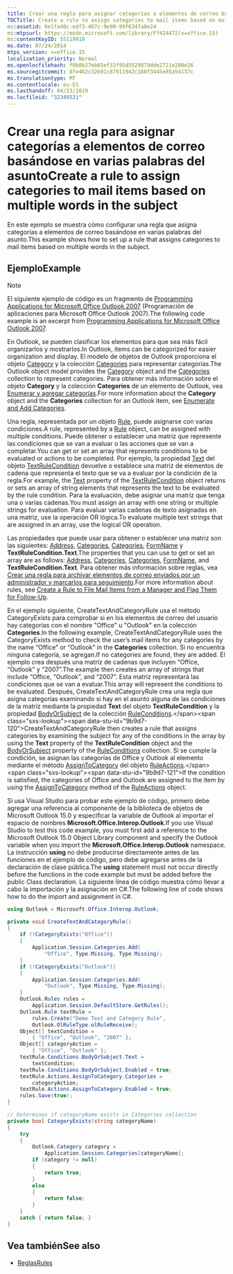 ```yaml
---
title: Crear una regla para asignar categorías a elementos de correo basándose en varias palabras del asunto
TOCTitle: Create a rule to assign categories to mail items based on multiple words in the subject
ms:assetid: 6e1fa40c-edf3-407c-9e90-99f634fa8e24
ms:mtpsurl: https://msdn.microsoft.com/library/Ff424472(v=office.15)
ms:contentKeyID: 55119918
ms.date: 07/24/2014
mtps_version: v=office.15
localization_priority: Normal
ms.openlocfilehash: f0b8b27eb65ef32f95d5529879dde2721e280e26
ms.sourcegitcommit: 8fe462c32b91c87911942c188f3445e85a54137c
ms.translationtype: MT
ms.contentlocale: es-ES
ms.lasthandoff: 04/23/2019
ms.locfileid: "32349521"
---
```

# <a name="create-a-rule-to-assign-categories-to-mail-items-based-on-multiple-words-in-the-subject"></a><span data-ttu-id="9b9d7-102">Crear una regla para asignar categorías a elementos de correo basándose en varias palabras del asunto</span><span class="sxs-lookup"><span data-stu-id="9b9d7-102">Create a rule to assign categories to mail items based on multiple words in the subject</span></span>

<span data-ttu-id="9b9d7-103">En este ejemplo se muestra cómo configurar una regla que asigna categorías a elementos de correo basándose en varias palabras del asunto.</span><span class="sxs-lookup"><span data-stu-id="9b9d7-103">This example shows how to set up a rule that assigns categories to mail items based on multiple words in the subject.</span></span>

## <a name="example"></a><span data-ttu-id="9b9d7-104">Ejemplo</span><span class="sxs-lookup"><span data-stu-id="9b9d7-104">Example</span></span>

> [!NOTE] 
> <span data-ttu-id="9b9d7-105">El siguiente ejemplo de código es un fragmento de [Programming Applications for Microsoft Office Outlook 2007](https://www.amazon.com/gp/product/0735622493?ie=UTF8&tag=msmsdn-20&linkCode=as2&camp=1789&creative=9325&creativeASIN=0735622493) (Programación de aplicaciones para Microsoft Office Outlook 2007).</span><span class="sxs-lookup"><span data-stu-id="9b9d7-105">The following code example is an excerpt from [Programming Applications for Microsoft Office Outlook 2007](https://www.amazon.com/gp/product/0735622493?ie=UTF8&tag=msmsdn-20&linkCode=as2&camp=1789&creative=9325&creativeASIN=0735622493).</span></span>

<span data-ttu-id="9b9d7-106">En Outlook, se pueden clasificar los elementos para que sea más fácil organizarlos y mostrarlos.</span><span class="sxs-lookup"><span data-stu-id="9b9d7-106">In Outlook, items can be categorized for easier organization and display.</span></span> <span data-ttu-id="9b9d7-107">El modelo de objetos de Outlook proporciona el objeto [Category](https://msdn.microsoft.com/library/bb623480\(v=office.15\)) y la colección [Categories](https://msdn.microsoft.com/library/bb623535\(v=office.15\)) para representar categorías.</span><span class="sxs-lookup"><span data-stu-id="9b9d7-107">The Outlook object model provides the [Category](https://msdn.microsoft.com/library/bb623480\(v=office.15\)) object and the [Categories](https://msdn.microsoft.com/library/bb623535\(v=office.15\)) collection to represent categories.</span></span> <span data-ttu-id="9b9d7-108">Para obtener más información sobre el objeto **Category** y la colección **Categories** de un elemento de Outlook, vea [Enumerar y agregar categorías](how-to-enumerate-and-add-categories.md).</span><span class="sxs-lookup"><span data-stu-id="9b9d7-108">For more information about the **Category** object and the **Categories** collection for an Outlook item, see [Enumerate and Add Categories](how-to-enumerate-and-add-categories.md).</span></span>

<span data-ttu-id="9b9d7-109">Una regla, representada por un objeto [Rule](https://msdn.microsoft.com/library/bb647152\(v=office.15\)), puede asignarse con varias condiciones.</span><span class="sxs-lookup"><span data-stu-id="9b9d7-109">A rule, represented by a [Rule](https://msdn.microsoft.com/library/bb647152\(v=office.15\)) object, can be assigned with multiple conditions.</span></span> <span data-ttu-id="9b9d7-110">Puede obtener o establecer una matriz que represente las condiciones que se van a evaluar o las acciones que se van a completar.</span><span class="sxs-lookup"><span data-stu-id="9b9d7-110">You can get or set an array that represents conditions to be evaluated or actions to be completed.</span></span> <span data-ttu-id="9b9d7-111">Por ejemplo, la propiedad [Text](https://msdn.microsoft.com/library/bb611271\(v=office.15\)) del objeto [TextRuleCondition](https://msdn.microsoft.com/library/bb644796\(v=office.15\)) devuelve o establece una matriz de elementos de cadena que representa el texto que se va a evaluar por la condición de la regla.</span><span class="sxs-lookup"><span data-stu-id="9b9d7-111">For example, the [Text](https://msdn.microsoft.com/library/bb611271\(v=office.15\)) property of the [TextRuleCondition](https://msdn.microsoft.com/library/bb644796\(v=office.15\)) object returns or sets an array of string elements that represents the text to be evaluated by the rule condition.</span></span> <span data-ttu-id="9b9d7-112">Para la evaluación, debe asignar una matriz que tenga una o varias cadenas.</span><span class="sxs-lookup"><span data-stu-id="9b9d7-112">You must assign an array with one string or multiple strings for evaluation.</span></span> <span data-ttu-id="9b9d7-113">Para evaluar varias cadenas de texto asignadas en una matriz, use la operación OR lógica.</span><span class="sxs-lookup"><span data-stu-id="9b9d7-113">To evaluate multiple text strings that are assigned in an array, use the logical OR operation.</span></span> 

<span data-ttu-id="9b9d7-114">Las propiedades que puede usar para obtener o establecer una matriz son las siguientes: [Address](https://msdn.microsoft.com/library/bb647045\(v=office.15\)), [Categories](https://msdn.microsoft.com/library/bb611021\(v=office.15\)), [Categories](https://msdn.microsoft.com/library/bb612345\(v=office.15\)), [FormName](https://msdn.microsoft.com/library/bb647042\(v=office.15\)) y **TextRuleCondition.Text**.</span><span class="sxs-lookup"><span data-stu-id="9b9d7-114">The properties that you can use to get or set an array are as follows: [Address](https://msdn.microsoft.com/library/bb647045\(v=office.15\)), [Categories](https://msdn.microsoft.com/library/bb611021\(v=office.15\)), [Categories](https://msdn.microsoft.com/library/bb612345\(v=office.15\)), [FormName](https://msdn.microsoft.com/library/bb647042\(v=office.15\)), and **TextRuleCondition.Text**.</span></span> <span data-ttu-id="9b9d7-115">Para obtener más información sobre reglas, vea [Crear una regla para archivar elementos de correo enviados por un administrador y marcarlos para seguimiento](how-to-create-a-rule-to-file-mail-items-from-a-manager-and-flag-them-for-follow-up.md).</span><span class="sxs-lookup"><span data-stu-id="9b9d7-115">For more information about rules, see [Create a Rule to File Mail Items from a Manager and Flag Them for Follow-Up](how-to-create-a-rule-to-file-mail-items-from-a-manager-and-flag-them-for-follow-up.md).</span></span>

<span data-ttu-id="9b9d7-116">En el ejemplo siguiente, CreateTextAndCategoryRule usa el método CategoryExists para comprobar si en los elementos de correo del usuario hay categorías con el nombre "Office" u "Outlook" en la colección **Categories**.</span><span class="sxs-lookup"><span data-stu-id="9b9d7-116">In the following example, CreateTextAndCategoryRule uses the CategoryExists method to check the user’s mail items for any categories by the name “Office” or “Outlook” in the **Categories** collection.</span></span> <span data-ttu-id="9b9d7-117">Si no encuentra ninguna categoría, se agregan.</span><span class="sxs-lookup"><span data-stu-id="9b9d7-117">If no categories are found, they are added.</span></span> <span data-ttu-id="9b9d7-118">El ejemplo crea después una matriz de cadenas que incluyen “Office, “Outlook” y “2007”.</span><span class="sxs-lookup"><span data-stu-id="9b9d7-118">The example then creates an array of strings that include “Office, “Outlook”, and “2007”.</span></span> <span data-ttu-id="9b9d7-119">Esta matriz representará las condiciones que se van a evaluar.</span><span class="sxs-lookup"><span data-stu-id="9b9d7-119">This array will represent the conditions to be evaluated.</span></span> <span data-ttu-id="9b9d7-120">Después, CreateTextAndCategoryRule crea una regla que asigna categorías examinando si hay en el asunto alguna de las condiciones de la matriz mediante la propiedad **Text** del objeto **TextRuleCondition** y la propiedad [BodyOrSubject](https://msdn.microsoft.com/library/bb612744\(v=office.15\)) de la colección [RuleConditions](https://msdn.microsoft.com/library/bb610965\(v=office.15\)).</span><span class="sxs-lookup"><span data-stu-id="9b9d7-120">CreateTextAndCategoryRule then creates a rule that assigns categories by examining the subject for any of the conditions in the array by using the **Text** property of the **TextRuleCondition** object and the [BodyOrSubject](https://msdn.microsoft.com/library/bb612744\(v=office.15\)) property of the [RuleConditions](https://msdn.microsoft.com/library/bb610965\(v=office.15\)) collection.</span></span> <span data-ttu-id="9b9d7-121">Si se cumple la condición, se asignan las categorías de Office y Outlook al elemento mediante el método [AssignToCategory](https://msdn.microsoft.com/library/bb623146\(v=office.15\)) del objeto [RuleActions](https://msdn.microsoft.com/library/bb610113\(v=office.15\)).</span><span class="sxs-lookup"><span data-stu-id="9b9d7-121">If the condition is satisfied, the categories of Office and Outlook are assigned to the item by using the [AssignToCategory](https://msdn.microsoft.com/library/bb623146\(v=office.15\)) method of the [RuleActions](https://msdn.microsoft.com/library/bb610113\(v=office.15\)) object.</span></span>

<span data-ttu-id="9b9d7-122">Si usa Visual Studio para probar este ejemplo de código, primero debe agregar una referencia al componente de la biblioteca de objetos de Microsoft Outlook 15.0 y especificar la variable de Outlook al importar el espacio de nombres **Microsoft.Office.Interop.Outlook**.</span><span class="sxs-lookup"><span data-stu-id="9b9d7-122">If you use Visual Studio to test this code example, you must first add a reference to the Microsoft Outlook 15.0 Object Library component and specify the Outlook variable when you import the **Microsoft.Office.Interop.Outlook** namespace.</span></span> <span data-ttu-id="9b9d7-123">La instrucción **using** no debe producirse directamente antes de las funciones en el ejemplo de código, pero debe agregarse antes de la declaración de clase pública.</span><span class="sxs-lookup"><span data-stu-id="9b9d7-123">The **using** statement must not occur directly before the functions in the code example but must be added before the public Class declaration.</span></span> <span data-ttu-id="9b9d7-124">La siguiente línea de código muestra cómo llevar a cabo la importación y la asignación en C\#.</span><span class="sxs-lookup"><span data-stu-id="9b9d7-124">The following line of code shows how to do the import and assignment in C\#.</span></span>

```csharp
using Outlook = Microsoft.Office.Interop.Outlook;
```


```csharp
private void CreateTextAndCategoryRule()
{
    if (!CategoryExists("Office"))
    {
        Application.Session.Categories.Add(
            "Office", Type.Missing, Type.Missing);
    }
    if (!CategoryExists("Outlook"))
    {
        Application.Session.Categories.Add(
            "Outlook", Type.Missing, Type.Missing);
    }
    Outlook.Rules rules =
        Application.Session.DefaultStore.GetRules();
    Outlook.Rule textRule =
        rules.Create("Demo Text and Category Rule",
        Outlook.OlRuleType.olRuleReceive);
    Object[] textCondition = 
        { "Office", "Outlook", "2007" };
    Object[] categoryAction = 
        { "Office", "Outlook" };
    textRule.Conditions.BodyOrSubject.Text =
        textCondition;
    textRule.Conditions.BodyOrSubject.Enabled = true;
    textRule.Actions.AssignToCategory.Categories =
        categoryAction;
    textRule.Actions.AssignToCategory.Enabled = true;
    rules.Save(true);
}

// Determines if categoryName exists in Categories collection
private bool CategoryExists(string categoryName)
{
    try
    {
        Outlook.Category category =
            Application.Session.Categories[categoryName];
        if (category != null)
        {
            return true;
        }
        else
        {
            return false;
        }
    }
    catch { return false; }
}
```

## <a name="see-also"></a><span data-ttu-id="9b9d7-125">Vea también</span><span class="sxs-lookup"><span data-stu-id="9b9d7-125">See also</span></span>

- [<span data-ttu-id="9b9d7-126">Reglas</span><span class="sxs-lookup"><span data-stu-id="9b9d7-126">Rules</span></span>](rules.md)

